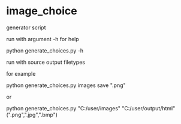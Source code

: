 # image_choice
generator script 


run with argument -h for help

python generate_choices.py -h

run with source output filetypes

for example 

python generate_choices.py images save ".png"

or

python generate_choices.py "C:/user/images" "C:/user/output/html" (".png",".jpg",".bmp")
